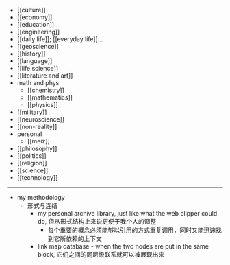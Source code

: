 - [[culture]]
- [[economy]]
- [[education]]
- [[engineering]]
- [[daily life]]; [[everyday life]]...
- [[geoscience]]
- [[history]]
- [[language]]
- [[life science]]
- [[literature and art]]
- math and phys
    - [[chemistry]]
    - [[mathematics]]
    - [[physics]]
- [[military]]
- [[neuroscience]]
- [[non-reality]]
- personal
    - [[meiz]]
- [[philosophy]]
- [[politics]]
- [[religion]]
- [[science]]
- [[technology]]
- ---
- my methodology
    - 形式与连结
        - my personal archive library, just like what the web clipper could do, 但从形式结构上来说更便于我个人的调整
            - 每个重要的概念必须能够以引用的方式重复调用，同时又能迅速找到它所依赖的上下文
        - link map database - when the two nodes are put in the same block, 它们之间的同层级联系就可以被展现出来
